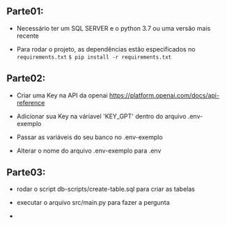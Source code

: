 ## Parte01:
* Necessário ter um SQL SERVER e o python 3.7 ou uma versão mais recente

* Para rodar o projeto, as dependências estão especificados no `requirements.txt`
`$ pip install -r requirements.txt`


## Parte02:
* Criar uma Key na API da openai <https://platform.openai.com/docs/api-reference>

* Adicionar sua Key na váriavel 'KEY_GPT' dentro do arquivo .env-exemplo 

* Passar as variáveis do seu banco no .env-exemplo 

* Alterar o nome do arquivo .env-exemplo para .env


## Parte03:
* rodar o script db-scripts/create-table.sql para criar as tabelas

* executar o arquivo src/main.py para fazer a pergunta 

* 